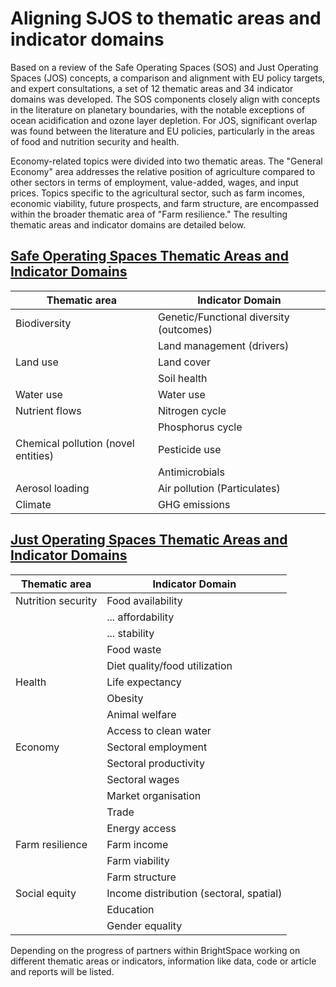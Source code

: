 # Aligning SJOS to thematic areas and indicator domains 

Based on a review of the Safe Operating Spaces (SOS) and Just Operating Spaces (JOS) concepts, a comparison and alignment with EU policy targets, and expert consultations, a set of 12 thematic areas and 34 indicator domains was developed. The SOS components closely align with concepts in the literature on planetary boundaries, with the notable exceptions of ocean acidification and ozone layer depletion. For JOS, significant overlap was found between the literature and EU policies, particularly in the areas of food and nutrition security and health.

Economy-related topics were divided into two thematic areas. The "General Economy" area addresses the relative position of agriculture compared to other sectors in terms of employment, value-added, wages, and input prices. Topics specific to the agricultural sector, such as farm incomes, economic viability, future prospects, and farm structure, are encompassed within the broader thematic area of "Farm resilience." The resulting thematic areas and indicator domains are detailed below.

## [Safe Operating Spaces Thematic Areas and Indicator Domains](/docs/guide/safe.md)

| Thematic area                       | Indicator Domain                          |
| ----------------------------------- | ----------------------------------------- |
| Biodiversity                        | Genetic/Functional diversity (outcomes)   |
|                                     | Land management (drivers)                 |
| Land use                            | Land cover                                |
|                                     | Soil health                               |
| Water use                           | Water use                                 |
| Nutrient flows                      | Nitrogen cycle                            |
|                                     | Phosphorus cycle                          |
| Chemical pollution (novel entities) | Pesticide use                             |
|                                     | Antimicrobials                            |
| Aerosol loading                     | Air pollution (Particulates)              |
| Climate                             | GHG emissions                             |


## [Just Operating Spaces Thematic Areas and Indicator Domains](/docs/guide/jos.md)

| Thematic area       | Indicator Domain                           |
| ------------------- | ------------------------------------------ |
| Nutrition security  | Food availability                          |
|                     | ... affordability                          |
|                     | ... stability                              |
|                     | Food waste                                 |
|                     | Diet quality/food utilization              |
| Health              | Life expectancy                            |
|                     | Obesity                                    |
|                     | Animal welfare                             |
|                     | Access to clean water                      |
| Economy             | Sectoral employment                        |
|                     | Sectoral productivity                      |
|                     | Sectoral wages                             |
|                     | Market organisation                        |
|                     | Trade                                      |
|                     | Energy access                              |
| Farm resilience     | Farm income                                |
|                     | Farm viability                             |
|                     | Farm structure                             |
| Social equity       | Income distribution (sectoral, spatial)    |
|                     | Education                                  |
|                     | Gender equality                            |

Depending on the progress of partners within BrightSpace working on different thematic areas or indicators, information like data, code or article and reports will be listed.
